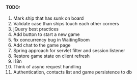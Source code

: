 #### TODO:
1. Mark ship that has sunk on board
1. Validate case than ships touch each other corners
1. jQuery best practices
1. Add button to start a new game
1. fix concurrency bug in WaitingRoom
1. Add chat to the game page
1. Spring approach for servlet filter and session listener
1. Restore game state on client refresh
1. i18n
1. Think of async request handling
1. Authentication, contacts list and game persistence to db
